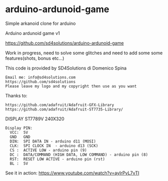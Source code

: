 # arduino-ardunoid-game
Simple arkanoid clone for arduino

  Arduino ardunoid game v1

  https://github.com/sd4solutions/arduino-ardunoid-game

  Work in progress, need to solve some glitches and need to add some some features(shots, bonus etc...)
  
  This code is provided by SD4Solutions di Domenico Spina
  
    Email me: info@sd4solutions.com
    https://github.com/sd4solutions
    Please leave my logo and my copyright then use as you want
  
  Thanks to:
  
    https://github.com/adafruit/Adafruit-GFX-Library
    https://github.com/adafruit/Adafruit-ST7735-Library/

   
  DISPLAY ST7789V 240X320

    Display PIN:
      VCC:  5V
      GND   GND
      DIN:  SPI DATA IN - arduino d11 (MOSI)
      CLK:  SPI CLOCK IN  - arduino d13 (SCK)
      CS :  ACTIVE LOW - arduino pin (9)
      DC :  DATA/COMMAND (HIGH DATA, LOW COMMAND) - arduino pin (8)
      RST:  RESET LOW ACTIVE - arduino pin (rst)
      BL :  5V
        


See it in action: https://www.youtube.com/watch?v=ayIrPvL7vTI
